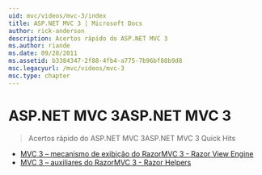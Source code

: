 ```yaml
---
uid: mvc/videos/mvc-3/index
title: ASP.NET MVC 3 | Microsoft Docs
author: rick-anderson
description: Acertos rápido do ASP.NET MVC 3
ms.author: riande
ms.date: 09/28/2011
ms.assetid: b3384347-2f88-4fb4-a775-7b96bf88b9d8
msc.legacyurl: /mvc/videos/mvc-3
msc.type: chapter
---
```

<a name="aspnet-mvc-3"></a><span data-ttu-id="5ca76-103">ASP.NET MVC 3</span><span class="sxs-lookup"><span data-stu-id="5ca76-103">ASP.NET MVC 3</span></span>
====================
> <span data-ttu-id="5ca76-104">Acertos rápido do ASP.NET MVC 3</span><span class="sxs-lookup"><span data-stu-id="5ca76-104">ASP.NET MVC 3 Quick Hits</span></span>


- [<span data-ttu-id="5ca76-105">MVC 3 – mecanismo de exibição do Razor</span><span class="sxs-lookup"><span data-stu-id="5ca76-105">MVC 3 - Razor View Engine</span></span>](mvc-3-razor-view-engine.md)
- [<span data-ttu-id="5ca76-106">MVC 3 – auxiliares do Razor</span><span class="sxs-lookup"><span data-stu-id="5ca76-106">MVC 3 - Razor Helpers</span></span>](mvc-3-razor-helpers.md)
